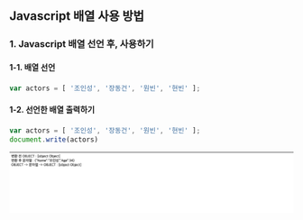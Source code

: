Javascript 배열 사용 방법
----------------------

### 1. Javascript 배열 선언 후, 사용하기
#### 1-1. 배열 선언
``` javascript
var actors = [ '조인성', '장동건', '원빈', '현빈' ];
```
#### 1-2. 선언한 배열 출력하기
``` javascript
var actors = [ '조인성', '장동건', '원빈', '현빈' ];
document.write(actors)
```

![ex_screenshot](./assets//javascript-json-before.png)